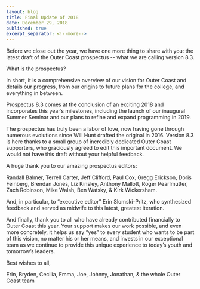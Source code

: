 ```yaml
---
layout: blog
title: Final Update of 2018
date: December 29, 2018
published: true
excerpt_separator: <!--more-->
---
```

Before we close out the year, we have one more thing to share with you: the latest draft of the Outer Coast prospectus -- what we are calling version 8.3.

<!--more-->

What is the prospectus?

In short, it is a comprehensive overview of our vision for Outer Coast and details our progress, from our origins to future plans for the college, and everything in between.

Prospectus 8.3 comes at the conclusion of an exciting 2018 and incorporates this year’s milestones, including the launch of our inaugural Summer Seminar and our plans to refine and expand programming in 2019.

The prospectus has truly been a labor of love, now having gone through numerous evolutions since Will Hunt drafted the original in 2016. Version 8.3 is here thanks to a small group of incredibly dedicated Outer Coast supporters, who graciously agreed to edit this important document. We would not have this draft without your helpful feedback.

A huge thank you to our amazing prospectus editors:

Randall Balmer, Terrell Carter, Jeff Clifford, Paul Cox, Gregg Erickson, Doris Feinberg, Brendan Jones, Liz Kinsley, Anthony Mallott, Roger Pearlmutter, Zach Robinson, Mike Walsh, Ben Watsky, & Kirk Wickersham.

And, in particular, to “executive editor” Erin Slomski-Pritz, who synthesized feedback and served as midwife to this latest, greatest iteration. 

And finally, thank you to all who have already contributed financially to Outer Coast this year. Your support makes our work possible, and even more concretely, it helps us say “yes” to every student who wants to be part of this vision, no matter his or her means, and invests in our exceptional team as we continue to provide this unique experience to today’s youth and tomorrow’s leaders.

Best wishes to all,

Erin, Bryden, Cecilia, Emma, Joe, Johnny, Jonathan, & the whole Outer Coast team
